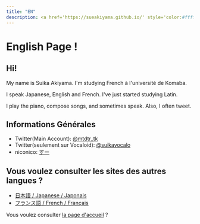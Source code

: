 ```yaml
---
title: "EN"
description: <a href='https://sueakiyama.github.io/' style='color:#ffffff'><u>Le Site Web de Suika Akiyama</u></a>
---
```


# English Page !

## Hi!
My name is Suika Akiyama. I'm studying French à l'université de Komaba.

I speak Japanese, English and French. I've just started studying Latin.

I play the piano, compose songs, and sometimes speak. Also, I often tweet.

## Informations Générales
- Twitter(Main Account): [@mtdtr_tk](https://twitter.com/mtdtr_tk)
- Twitter(seulement sur Vocaloid): [@suikavocalo](https://twitter.com/suikavocalo)
- niconico: [すー](https://www.nicovideo.jp/user/97810681/video)

## Vous voulez consulter les sites des autres langues ?
- [日本語 / Japanese / Japonais](index-ja)
- [フランス語 / French / Français](index-fr)

Vous voulez consulter [la page d'accueil](index) ?
